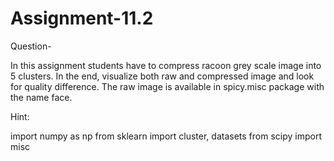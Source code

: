 # Assignment-11.2

Question-

In this assignment students have to compress racoon grey scale image into 5 clusters. In
the end, visualize both raw and compressed image and look for quality difference.
The raw image is available in spicy.misc package with the name face.

Hint:

import numpy as np
from sklearn import cluster, datasets
from scipy import misc
